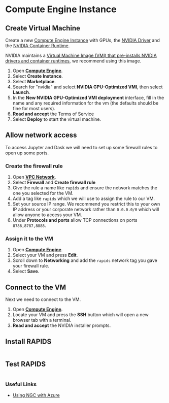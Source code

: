 # Compute Engine Instance

## Create Virtual Machine

Create a new [Compute Engine Instance](https://cloud.google.com/compute/docs/instances) with GPUs, the [NVIDIA Driver](https://www.nvidia.co.uk/Download/index.aspx) and the [NVIDIA Container Runtime](https://developer.nvidia.com/nvidia-container-runtime).

NVIDIA maintains a [Virtual Machine Image (VMI) that pre-installs NVIDIA drivers and container runtimes](https://console.cloud.google.com/marketplace/product/nvidia-ngc-public/nvidia-gpu-optimized-vmi), we recommend using this image.

1. Open [**Compute Engine**](https://console.cloud.google.com/compute/instances).
1. Select **Create Instance**.
1. Select **Marketplace**.
1. Search for "nvidia" and select **NVIDIA GPU-Optimized VMI**, then select **Launch**.
1. In the **New NVIDIA GPU-Optimized VMI deployment** interface, fill in the name and any required information for the vm (the defaults should be fine for most users).
1. **Read and accept** the Terms of Service
1. Select **Deploy** to start the virtual machine.

## Allow network access

To access Jupyter and Dask we will need to set up some firewall rules to open up some ports.

### Create the firewall rule

1. Open [**VPC Network**](https://console.cloud.google.com/networking/networks/list).
2. Select **Firewall** and **Create firewall rule**
3. Give the rule a name like `rapids` and ensure the network matches the one you selected for the VM.
4. Add a tag like `rapids` which we will use to assign the rule to our VM.
5. Set your source IP range. We recommend you restrict this to your own IP address or your corporate network rather than `0.0.0.0/0` which will allow anyone to access your VM.
6. Under **Protocols and ports** allow TCP connections on ports `8786,8787,8888`.

### Assign it to the VM

1. Open [**Compute Engine**](https://console.cloud.google.com/compute/instances).
2. Select your VM and press **Edit**.
3. Scroll down to **Networking** and add the `rapids` network tag you gave your firewall rule.
4. Select **Save**.

## Connect to the VM

Next we need to connect to the VM.

1. Open [**Compute Engine**](https://console.cloud.google.com/compute/instances).
2. Locate your VM and press the **SSH** button which will open a new browser tab with a terminal.
3. **Read and accept** the NVIDIA installer prompts.

## Install RAPIDS

```{include} ../../_includes/install-rapids-with-docker.md

```

## Test RAPIDS

```{include} ../../_includes/test-rapids-docker-vm.md

```

### Useful Links

- [Using NGC with Azure](https://docs.nvidia.com/ngc/ngc-azure-setup-guide/index.html)
